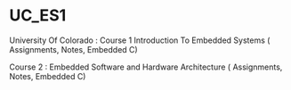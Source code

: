 # UC_ES1
University Of Colorado : Course 1 Introduction To Embedded Systems ( Assignments, Notes, Embedded C)

Course 2 : Embedded Software and Hardware Architecture ( Assignments, Notes, Embedded C)
